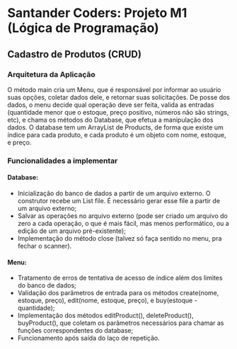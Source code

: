 # Santander Coders: Projeto M1 (Lógica de Programação)
## Cadastro de Produtos (CRUD)

### Arquitetura da Aplicação
O método main cria um Menu, que é responsável por informar ao usuário suas opções, coletar dados dele, e retornar suas solicitações. De posse dos dados, o menu decide qual operação deve ser feita, valida as entradas (quantidade menor que o estoque, preço positivo, números não são strings, etc), e chama os métodos do Database, que efetua a manipulação dos dados. O database tem um ArrayList de Products, de forma que existe um índice para cada produto, e cada produto é um objeto com nome, estoque, e preço.

### Funcionalidades a implementar
#### Database:
- Inicialização do banco de dados a partir de um arquivo externo. O construtor recebe um List<Product> file. É necessário gerar esse file a partir de um arquivo externo;
- Salvar as operações no arquivo externo (pode ser criado um arquivo do zero a cada operação, o que é mais fácil, mas menos performático, ou a edição de um arquivo pré-existente);
- Implementação do método close (talvez só faça sentido no menu, pra fechar o scanner).

#### Menu:
- Tratamento de erros de tentativa de acesso de índice além dos limites do banco de dados;
- Validação dos parâmetros de entrada para os métodos create(nome, estoque, preço), edit(nome, estoque, preço), e buy(estoque - quantidade);
- Implementação dos métodos editProduct(), deleteProduct(), buyProduct(), que coletam os parâmetros necessários para chamar as funções correspondentes do database;
- Funcionamento após saída do laço de repetição.
